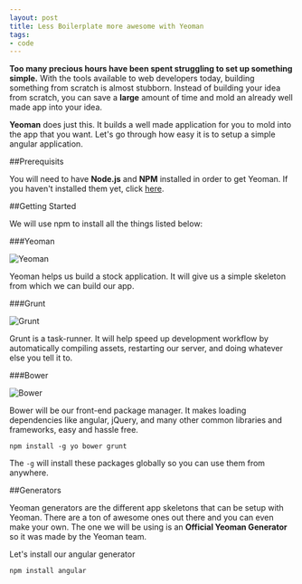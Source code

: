 ```yaml
---
layout: post
title: Less Boilerplate more awesome with Yeoman
tags:
- code
---
```


**Too many precious hours have been spent struggling to set up something simple.** With the tools available to web developers today, building something from scratch is almost stubborn. Instead of building your idea from scratch, you can save a **large** amount of time and mold an already well made app into your idea.

**Yeoman** does just this. It builds a well made application for you to mold into the app that you want. Let's go through how easy it is to setup a simple angular application.

##Prerequisits

You will need to have **Node.js** and **NPM** installed in order to get Yeoman. If you haven't installed them yet, click [here](http://nodejs.org/download).

##Getting Started

We will use npm to install all the things listed below:

###Yeoman

![Yeoman](http://juristr.com/blog/assets/imgs/node-grunt-yeoman/yeoman-logo.jpeg)

Yeoman helps us build a stock application. It will give us a simple skeleton from which we can build our app.

###Grunt

![Grunt](http://juristr.com/blog/assets/imgs/node-grunt-yeoman/grunt-logo.jpeg)

Grunt is a task-runner. It will help speed up development workflow by automatically compiling assets, restarting our server, and doing whatever else you tell it to.

###Bower

![Bower](http://juristr.com/blog/assets/imgs/node-grunt-yeoman/bower-logo.png)

Bower will be our front-end package manager. It makes loading dependencies like angular, jQuery, and many other common libraries and frameworks, easy and hassle free.

```
npm install -g yo bower grunt
```

The `-g` will install these packages globally so you can use them from anywhere.

##Generators

Yeoman generators are the different app skeletons that can be setup with Yeoman. There are a ton of awesome ones out there and you can even make your own. The one we will be using is an **Official Yeoman Generator** so it was made by the Yeoman team.

Let's install our angular generator

```
npm install angular
